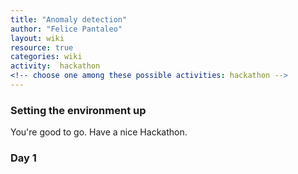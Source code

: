 ```yaml
---
title: "Anomaly detection"
author: "Felice Pantaleo"
layout: wiki
resource: true
categories: wiki
activity:  hackathon
<!-- choose one among these possible activities: hackathon -->
---
```


### Setting the environment up


You're good to go. Have a nice Hackathon.


### Day 1
